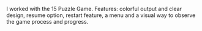I worked with the 15 Puzzle Game. Features: colorful output and clear design, resume option, restart feature, a menu and a visual way to observe the game process and progress.
